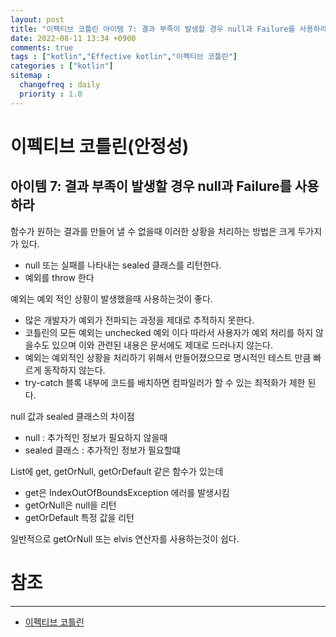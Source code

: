 ```yaml
---
layout: post
title: "이펙티브 코틀린 아이템 7: 결과 부족이 발생할 경우 null과 Failure를 사용하라"
date: 2022-08-11 13:34 +0900
comments: true
tags : ["kotlin","Effective kotlin","이펙티브 코틀린"]
categories : ["kotlin"]
sitemap :
  changefreq : daily
  priority : 1.0
---
```


# 이펙티브 코틀린(안정성)
## 아이템 7: 결과 부족이 발생할 경우 null과 Failure를 사용하라

함수가 원하는 결과를 만들어 낼 수 없을때 이러한 상황을 처리하는 방법은 크게 두가지가 있다.

* null 또는 실패를 나타내는 sealed 클래스를 리턴한다.
* 예외를 throw 한다

예외는 예외 적인 상황이 발생했을때 사용하는것이 좋다.

* 많은 개발자가 예외가 전파되는 과정을 제대로 추적하지 못한다.
* 코틀린의 모든 예외는 unchecked 예외 이다 따라서 사용자가 예외 처리를 하지 않을수도 있으며 이와 관련된 내용은 문서에도 제대로 드러나지 않는다.
* 예외는 예외적인 상황을 처리하기 위해서 만들어졌으므로 명시적인 테스트 만큼 빠르게 동작하지 않는다.
* try-catch 블록 내부에 코드를 배치하면 컴파일러가 할 수 있는 최적화가 제한 된다.

null 값과 sealed 클래스의 차이점

* null : 추가적인 정보가 필요하지 않을때
* sealed 클래스 : 추가적인 정보가 필요할떄

List에 get, getOrNull, getOrDefault 같은 함수가 있는데

* get은 IndexOutOfBoundsException 에러를 발생시킴
* getOrNull은 null을 리턴
* getOrDefault 특정 값을 리턴

일반적으로 getOrNull 또는 elvis 연산자를 사용하는것이 쉽다.


# 참조

-----
* [이펙티브 코틀린](http://www.yes24.com/Product/Goods/106225986)

